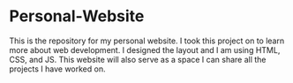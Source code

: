 # Personal-Website
This is the repository for my personal website. I took this project on to learn more about web development. I designed the layout and I am using HTML, CSS, and JS. This website will also serve as a space I can share all the projects I have worked on.

